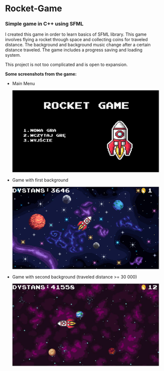 # Rocket-Game
### Simple game in C++ using SFML

I created this game in order to learn basics of SFML library.
This game involves flying a rocket through space and collecting coins for traveled distance. The background and background music change after a certain distance traveled. 
The game includes a progress saving and loading system.

This project is not too complicated and is open to expansion.

**Some screenshots from the game:**

* Main Menu

    ![menu](./screenshots/menu.png)

* Game with first background
  
  ![menu](./screenshots/game-bg1.png)

* Game with second background (traveled distance >= 30 000)

    ![menu](./screenshots/game-bg2.png)